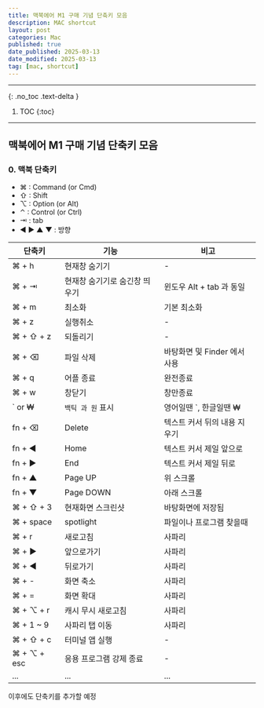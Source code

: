```yaml
---
title: 맥북에어 M1 구매 기념 단축키 모음
description: MAC shortcut
layout: post
categories: Mac
published: true
date_published: 2025-03-13
date_modified: 2025-03-13
tag: [mac, shortcut]
---
```

---
{: .no_toc .text-delta }

1. TOC
{:toc}
---

<!-- 글의 제목은 ##
    나머지 큰 제목은 ###
    이후 나머지는 3개이상 -->

## 맥북에어 M1 구매 기념 단축키 모음

### 0. 맥북 단축키

- ⌘ : Command (or Cmd)
- ⇧ : Shift
- ⌥ : Option (or Alt)
- ⌃ : Control (or Ctrl)
- ⇥ : tab
- ◀︎ ▶︎ ▲ ▼ : 방향

| 단축키 | 기능 | 비고 |
| --- | -- | -- |
| ⌘ + h | 현재창 숨기기 | - | 
| ⌘ + ⇥ | 현재창 숨기기로 숨긴창 띄우기 | 윈도우 Alt + tab 과 동일 |
| ⌘ + m | 최소화 | 기본 최소화 |
| ⌘ + z | 실행취소 | - |
| ⌘ + ⇧ + z | 되돌리기 | - |
| ⌘ + ⌫ | 파일 삭제 | 바탕화면 및 Finder 에서 사용 |
| ⌘ + q | 어플 종료 | 완전종료 |
| ⌘ + w | 창닫기 | 창만종료 |
| ` or ₩ | `백틱 과 원` 표시 | 영어일땐 `, 한글일땐 ₩ |
| fn + ⌫ | Delete | 텍스트 커서 뒤의 내용 지우기 |
| fn + ◀︎ | Home | 텍스트 커서 제일 앞으로 |
| fn + ▶︎ | End | 텍스트 커서 제일 뒤로 |
| fn + ▲ | Page UP | 위 스크롤 |
| fn + ▼ | Page DOWN | 아래 스크롤 |
| ⌘ + ⇧ + 3 | 현재화면 스크린샷 | 바탕화면에 저장됨 |
| ⌘ + space | spotlight | 파일이나 프로그램 찾을때 |
| ⌘ + r | 새로고침 | 사파리 |
| ⌘ + ▶︎ | 앞으로가기 | 사파리 |
| ⌘ + ◀︎ | 뒤로가기 | 사파리 |
| ⌘ + - | 화면 축소 | 사파리 |
| ⌘ + = | 화면 확대 | 사파리 |
| ⌘ + ⌥ + r | 캐시 무시 새로고침 | 사파리 |
| ⌘ + 1 ~ 9 | 사파리 탭 이동 | 사파리 |
| ⌘ + ⇧ + c | 터미널 앱 실행 | - |
| ⌘ + ⌥ + esc | 응용 프로그램 강제 종료 | - |
| ... | ... | ... | ... |

이후에도 단축키를 추가할 예정